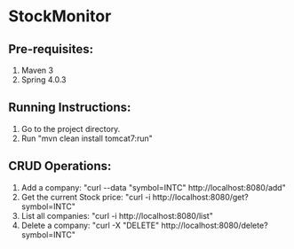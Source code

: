 # StockMonitor
## Pre-requisites:
1. Maven 3
2. Spring 4.0.3

## Running Instructions:
1. Go to the project directory.
2. Run "mvn clean install tomcat7:run"

## CRUD Operations:
1. Add a company:
  "curl --data "symbol=INTC" http://localhost:8080/add"
2. Get the current Stock price:
  "curl -i http://localhost:8080/get?symbol=INTC"
3. List all companies:
  "curl -i http://localhost:8080/list"
4. Delete a company:
  "curl -X "DELETE" http://localhost:8080/delete?symbol=INTC"

